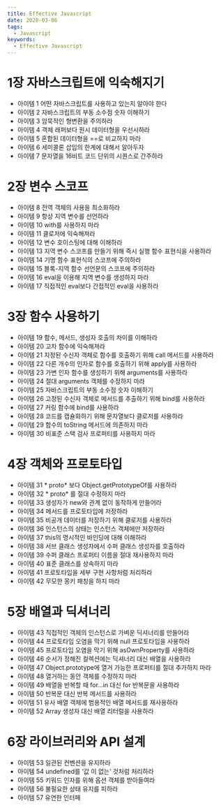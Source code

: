 ```yaml
---
title: Effective Javascript
date: 2020-03-06
tags:
  - Javascript
keywords:
  - Effective Javascript
---
```



# 1장 자바스크립트에 익숙해지기
* 아이템 1 어떤 자바스크립트를 사용하고 있는지 알아야 한다  
* 아이템 2 자바스크립트의 부동 소수점 숫자 이해하기  
* 아이템 3 암묵적인 형변환을 주의하라  
* 아이템 4 객체 래퍼보다 원시 데이터형을 우선시하라  
* 아이템 5 혼합된 데이터형을 ==로 비교하지 마라  
* 아이템 6 세미콜론 삽입의 한계에 대해서 알아두자  
* 아이템 7 문자열을 16비트 코드 단위의 시퀀스로 간주하라  

# 2장 변수 스코프
* 아이템 8 전역 객체의 사용을 최소화하라  
* 아이템 9 항상 지역 변수를 선언하라  
* 아이템 10 with를 사용하지 마라  
* 아이템 11 클로저에 익숙해져라  
* 아이템 12 변수 호이스팅에 대해 이해하라  
* 아이템 13 지역 변수 스코프를 만들기 위해 즉시 실행 함수 표현식을 사용하라  
* 아이템 14 기명 함수 표현식의 스코프에 주의하라  
* 아이템 15 블록-지역 함수 선언문의 스코프에 주의하라  
* 아이템 16 eval을 이용해 지역 변수를 생성하지 마라  
* 아이템 17 직접적인 eval보다 간접적인 eval을 사용하라  

# 3장 함수 사용하기
* 아이템 19 함수, 메서드, 생성자 호출의 차이를 이해하라  
* 아이템 20 고차 함수에 익숙해져라  
* 아이템 21 지정된 수신자 객체로 함수를 호출하기 위해 call 메서드를 사용하라  
* 아이템 22 다른 개수의 인자로 함수를 호출하기 위해 apply를 사용하라  
* 아이템 23 가변 인자 함수를 생성하기 위해 arguments를 사용하라  
* 아이템 24 절대 arguments 객체를 수정하지 마라  
* 아이템 25 자바스크립트의 부동 소수점 숫자 이해하기  
* 아이템 26 고정된 수신자 객체로 메서드를 추출하기 위해 bind를 사용하라  
* 아이템 27 커링 함수에 bind를 사용하라  
* 아이템 28 코드를 캡슐화하기 위해 문자열보다 클로저를 사용하라  
* 아이템 29 함수의 toString 메서드에 의존하지 마라  
* 아이템 30 비표준 스택 검사 프로퍼티를 사용하지 마라  

# 4장 객체와 프로토타입
* 아이템 31 * proto* 보다 Object.getPrototypeOf를 사용하라  
* 아이템 32 * proto* 를 절대 수정하지 마라  
* 아이템 33 생성자가 new와 관계 없이 동작하게 만들어라  
* 아이템 34 메서드를 프로토타입에 저장하라  
* 아이템 35 비공개 데이터를 저장하기 위해 클로저를 사용하라  
* 아이템 36 인스턴스의 상태는 인스턴스 객체에만 저장하라  
* 아이템 37 this의 명시적인 바인딩에 대해 이해하라  
* 아이템 38 서브 클래스 생성자에서 수퍼 클래스 생성자를 호출하라  
* 아이템 39 수퍼 클래스 프로퍼티 이름을 절대 재사용하지 마라  
* 아이템 40 표준 클래스를 상속하지 마라  
* 아이템 41 프로토타입을 세부 구현 사항처럼 처리하라  
* 아이템 42 무모한 몽키 패칭을 하지 마라  

# 5장 배열과 딕셔너리
* 아이템 43 직접적인 객체의 인스턴스로 가벼운 딕셔너리를 만들어라  
* 아이템 44 프로토타입 오염을 막기 위해 null 프로토타입을 사용하라  
* 아이템 45 프로토타입 오염을 막기 위해 asOwnProperty를 사용하라  
* 아이템 46 순서가 정해진 컬렉션에는 딕셔너리 대신 배열을 사용하라  
* 아이템 47 Object.prototype에 열거 가능한 프로퍼티를 절대 추가하지 마라  
* 아이템 48 열거하는 동안 객체를 수정하지 마라  
* 아이템 49 배열을 반복할 때 for...in 대신 for 반복문을 사용하라  
* 아이템 50 반복문 대신 반복 메서드를 사용하라  
* 아이템 51 유사 배열 객체에 범용적인 배열 메서드를 재사용하라  
* 아이템 52 Array 생성자 대신 배열 리터럴을 사용하라  

# 6장 라이브러리와 API 설계
* 아이템 53 일관된 컨벤션을 유지하라  
* 아이템 54 undefined를 ‘값 이 없는’ 것처럼 처리하라  
* 아이템 55 키워드 인자를 위해 옵션 객체를 받아들여라  
* 아이템 56 불필요한 상태 유지를 피하라  
* 아이템 57 유연한 인터페  
